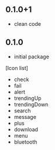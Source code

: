 ## 0.1.0+1

* clean code

## 0.1.0

* initial package

[Icon list]
- check
- fail
- alert
- trendingUp
- trendingDown
- search
- message
- plus
- download
- menu
- bluetooth
